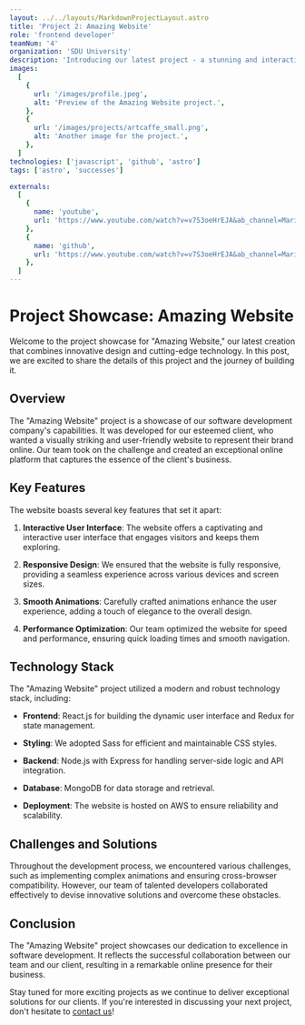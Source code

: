 ```yaml
---
layout: ../../layouts/MarkdownProjectLayout.astro
title: 'Project 2: Amazing Website'
role: 'frontend developer'
teamNum: '4'
organization: 'SDU University'
description: 'Introducing our latest project - a stunning and interactive website.'
images:
  [
    {
      url: '/images/profile.jpeg',
      alt: 'Preview of the Amazing Website project.',
    },
    {
      url: '/images/projects/artcaffe_small.png',
      alt: 'Another image for the project.',
    },
  ]
technologies: ['javascript', 'github', 'astro']
tags: ['astro', 'successes']

externals:
  [
    {
      name: 'youtube',
      url: 'https://www.youtube.com/watch?v=v7S3oeHrEJA&ab_channel=MariaFailli',
    },
    {
      name: 'github',
      url: 'https://www.youtube.com/watch?v=v7S3oeHrEJA&ab_channel=MariaFailli',
    },
  ]
---
```


# Project Showcase: Amazing Website

Welcome to the project showcase for "Amazing Website," our latest creation that combines innovative design and cutting-edge technology. In this post, we are excited to share the details of this project and the journey of building it.

## Overview

The "Amazing Website" project is a showcase of our software development company's capabilities. It was developed for our esteemed client, who wanted a visually striking and user-friendly website to represent their brand online. Our team took on the challenge and created an exceptional online platform that captures the essence of the client's business.

## Key Features

The website boasts several key features that set it apart:

1. **Interactive User Interface**: The website offers a captivating and interactive user interface that engages visitors and keeps them exploring.

2. **Responsive Design**: We ensured that the website is fully responsive, providing a seamless experience across various devices and screen sizes.

3. **Smooth Animations**: Carefully crafted animations enhance the user experience, adding a touch of elegance to the overall design.

4. **Performance Optimization**: Our team optimized the website for speed and performance, ensuring quick loading times and smooth navigation.

## Technology Stack

The "Amazing Website" project utilized a modern and robust technology stack, including:

- **Frontend**: React.js for building the dynamic user interface and Redux for state management.

- **Styling**: We adopted Sass for efficient and maintainable CSS styles.

- **Backend**: Node.js with Express for handling server-side logic and API integration.

- **Database**: MongoDB for data storage and retrieval.

- **Deployment**: The website is hosted on AWS to ensure reliability and scalability.

## Challenges and Solutions

Throughout the development process, we encountered various challenges, such as implementing complex animations and ensuring cross-browser compatibility. However, our team of talented developers collaborated effectively to devise innovative solutions and overcome these obstacles.

## Conclusion

The "Amazing Website" project showcases our dedication to excellence in software development. It reflects the successful collaboration between our team and our client, resulting in a remarkable online presence for their business.

Stay tuned for more exciting projects as we continue to deliver exceptional solutions for our clients. If you're interested in discussing your next project, don't hesitate to [contact us](https://example.com/contact)!
